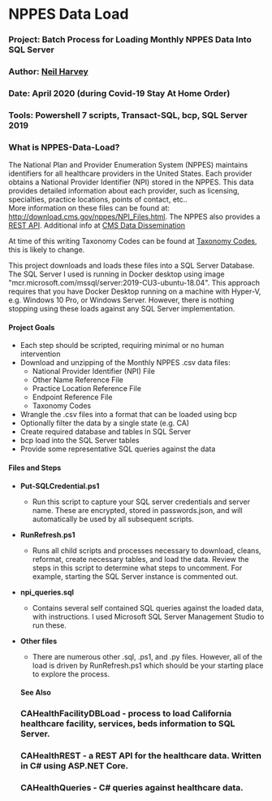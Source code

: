 # NPPES Data Load
### **Project:** Batch Process for Loading Monthly NPPES Data Into SQL Server
### **Author**:     [Neil Harvey](https://www.linkedin.com/in/neil-harvey-07009a2a/)
### **Date**:       April 2020 (during Covid-19 Stay At Home Order)
### **Tools**:    Powershell 7 scripts, Transact-SQL, bcp, SQL Server 2019
### **What is NPPES-Data-Load?**
The National Plan and Provider Enumeration System (NPPES) maintains identifiers for all healthcare providers in the United States.  Each provider obtains a National Provider Identifier (NPI) stored in the NPPES.  This data provides detailed information about each provider, such as licensing, specialties, practice locations, points of contact, etc..  
More information on these files can be found at:  http://download.cms.gov/nppes/NPI_Files.html.   The NPPES also provides a [REST API](https://npiregistry.cms.hhs.gov/registry/help-api).  Additional info at [CMS Data Dissemination](https://www.cms.gov/Regulations-and-Guidance/Administrative-Simplification/NationalProvIdentStand/DataDissemination)  

At time of this writing Taxonomy Codes can be found at [Taxonomy Codes](http://www.nucc.org/index.php/code-sets-mainmenu-41/provider-taxonomy-mainmenu-40/csv-mainmenu-57), this is likely to change.

  This project downloads and loads these files into a SQL Server Database.  The SQL Server I used is running in Docker desktop using image "mcr.microsoft.com/mssql/server:2019-CU3-ubuntu-18.04".  This approach requires that you have Docker Desktop running on a machine with Hyper-V, e.g. Windows 10 Pro, or Windows Server.  However, there is nothing stopping using these loads against any SQL Server implementation. 

#### Project Goals
- Each step should be scripted, requiring minimal or no human intervention
- Download and unzipping of the Monthly NPPES .csv data files:
  - National Provider Identifier (NPI) File
  - Other Name Reference File 
  - Practice Location Reference File
  - Endpoint Reference File
  - Taxonomy Codes
- Wrangle the .csv files into a format that can be loaded using bcp
- Optionally filter the data by a single state (e.g. CA)
- Create required database and tables in SQL Server
- bcp load into the SQL Server tables
- Provide some representative SQL queries against the data

#### Files and Steps
- **Put-SQLCredential.ps1**
  - Run this script to capture your SQL server credentials and server name.  These are encrypted, stored in passwords.json, and will automatically be used by all subsequent scripts.
- **RunRefresh.ps1**
  - Runs all child scripts and processes necessary to download, cleans, reformat, create necessary tables, and load the data.  Review the steps in this script to determine what steps to uncomment.  For example, starting the SQL Server instance is commented out.

- **npi_queries.sql**  
  - Contains several self contained SQL queries against the loaded data, with instructions.  I used Microsoft SQL Server Management Studio to run these.

- **Other files**
  - There are numerous other .sql, .ps1, and .py files.  However, all of the load is driven by RunRefresh.ps1 which should be your starting place to explore the process.


  #### See Also
  ### CAHealthFacilityDBLoad - process to load California healthcare facility, services, beds information to SQL Server.
  ### CAHealthREST - a REST API for the healthcare data.  Written in C# using ASP.NET Core.
  ### CAHealthQueries - C# queries against healthcare data.
